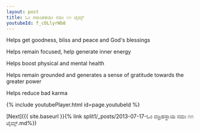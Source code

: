 ```yaml
---
layout: post
title: ಓಂ ಗವಾಂಪತಯೇ ನಮಃ ೧೧ ಟೈಮ್ಸ್
youtubeId: f_cOLlyrWb8
---
```

 
 
Helps get goodness, bliss and peace and God's blessings
 
Helps remain focused, help generate inner energy 
 
Helps boost physical and mental health 
 
Helps remain grounded and generates a sense of gratitude towards the greater power 
 
Helps reduce bad karma
 
 
 
 


{% include youtubePlayer.html id=page.youtubeId %}
 
[Next]({{ site.baseurl }}{% link  split1/_posts/2013-07-17-ಓಂ ವಜ್ರಹಸ್ಥಾಯ ನಮಃ ೧೧ ಟೈಮ್ಸ್.md%})
 
